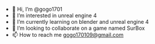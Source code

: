 - 👋 Hi, I’m @gogo1701
- 👀 I’m interested in unreal engine 4
- 🌱 I’m currently learning on blender and unreal engine 4
- 💞️ I’m looking to collaborate on a game named SurBox
- 📫 How to reach me gogo170109@gmail.com

<!---
gogo1701/gogo1701 is a ✨ special ✨ repository because its `README.md` (this file) appears on your GitHub profile.
You can click the Preview link to take a look at your changes.
--->
